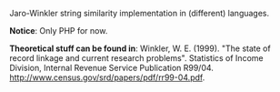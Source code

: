 Jaro-Winkler string similarity implementation in (different) languages.

**Notice**: Only PHP for now.

**Theoretical stuff can be found in**:
Winkler, W. E. (1999). "The state of record linkage and current
research problems". Statistics of Income Division, Internal Revenue
Service Publication R99/04. http://www.census.gov/srd/papers/pdf/rr99-04.pdf.

